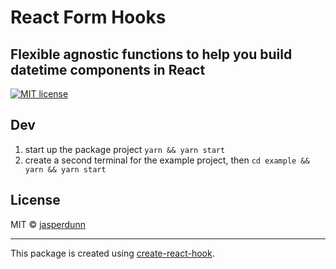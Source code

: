 # React Form Hooks

## Flexible agnostic functions to help you build datetime components in React

[![MIT license](https://img.shields.io/npm/l/@jasperdunn/react-form-hooks.svg?color=%233DA639&style=flat-square)](http://opensource.org/licenses/MIT)

## Dev
1. start up the package project `yarn && yarn start` 
2. create a second terminal for the example project, then `cd example && yarn && yarn start`

## License

MIT © [jasperdunn](https://github.com/jasperdunn)

---

This package is created using [create-react-hook](https://github.com/hermanya/create-react-hook).
